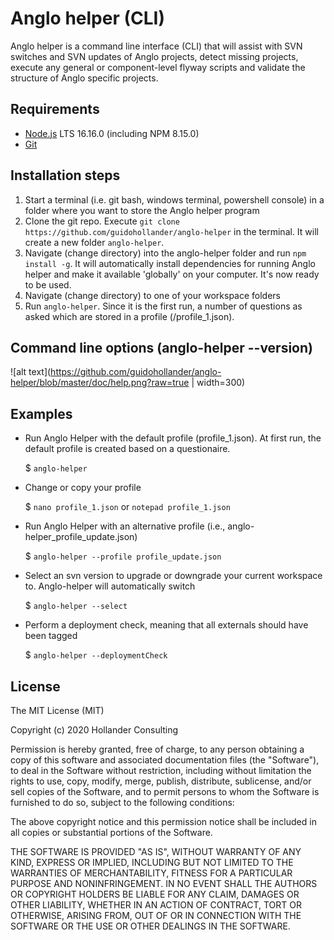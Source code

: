 # Anglo helper (CLI)

Anglo helper is a command line interface (CLI) that will assist with SVN switches and SVN updates of Anglo projects, detect missing projects, execute any general or component-level flyway scripts and validate the structure of Anglo specific projects.

## Requirements

* [Node.js](https://nodejs.org/dist/v16.17.0/node-v16.17.0-x64.msi) LTS 16.16.0 (including NPM 8.15.0)
* [Git](https://git-scm.com/)

## Installation steps

1. Start a terminal (i.e. git bash, windows terminal, powershell console) in a folder where you want to store the Anglo helper program 
2. Clone the git repo. Execute `git clone https://github.com/guidohollander/anglo-helper` in the terminal. It will create a new folder `anglo-helper`.
3. Navigate (change directory) into the anglo-helper folder and run `npm install -g`. It will automatically install dependencies for running Anglo helper and make it available 'globally' on your computer. It's now ready to be used.
4. Navigate (change directory) to one of your workspace folders
5. Run `anglo-helper`. Since it is the first run, a number of questions as asked which are stored in a profile (<workspace>/profile_1.json).

## Command line options (anglo-helper --version)

![alt text](https://github.com/guidohollander/anglo-helper/blob/master/doc/help.png?raw=true | width=300)

## Examples

* Run Anglo Helper with the default profile (profile_1.json). At first run, the default profile is created based on a questionaire.

    $ `anglo-helper`
    
* Change or copy your profile
    
    $ `nano profile_1.json` or `notepad profile_1.json`

* Run Anglo Helper with an alternative profile (i.e., anglo-helper_profile_update.json)

    $ `anglo-helper --profile profile_update.json`

* Select an svn version to upgrade or downgrade your current workspace to. Anglo-helper will automatically switch

    $ `anglo-helper --select`

* Perform a deployment check, meaning that all externals should have been tagged

    $ `anglo-helper --deploymentCheck`
    
## License

The MIT License (MIT)

Copyright (c) 2020 Hollander Consulting

Permission is hereby granted, free of charge, to any person obtaining a copy of this software and associated documentation files (the "Software"), to deal in the Software without restriction, including without limitation the rights to use, copy, modify, merge, publish, distribute, sublicense, and/or sell copies of the Software, and to permit persons to whom the Software is furnished to do so, subject to the following conditions:

The above copyright notice and this permission notice shall be included in all copies or substantial portions of the Software.

THE SOFTWARE IS PROVIDED "AS IS", WITHOUT WARRANTY OF ANY KIND, EXPRESS OR IMPLIED, INCLUDING BUT NOT LIMITED TO THE WARRANTIES OF MERCHANTABILITY, FITNESS FOR A PARTICULAR PURPOSE AND NONINFRINGEMENT. IN NO EVENT SHALL THE AUTHORS OR COPYRIGHT HOLDERS BE LIABLE FOR ANY CLAIM, DAMAGES OR OTHER LIABILITY, WHETHER IN AN ACTION OF CONTRACT, TORT OR OTHERWISE, ARISING FROM, OUT OF OR IN CONNECTION WITH THE SOFTWARE OR THE USE OR OTHER DEALINGS IN THE SOFTWARE.
